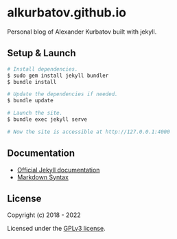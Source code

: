 # alkurbatov.github.io
Personal blog of Alexander Kurbatov built with jekyll.

## Setup & Launch
```bash
# Install dependencies.
$ sudo gem install jekyll bundler
$ bundle install

# Update the dependencies if needed.
$ bundle update

# Launch the site.
$ bundle exec jekyll serve

# Now the site is accessible at http://127.0.0.1:4000
```

## Documentation
* [Official Jekyll documentation](https://jekyllrb.com/docs/)
* [Markdown Syntax](https://www.markdownguide.org/basic-syntax/)

## License
Copyright (c) 2018 - 2022

Licensed under the [GPLv3 license](COPYING).
